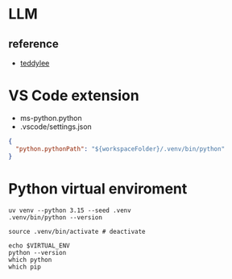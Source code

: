# LLM
## reference 
- [teddylee](https://github.com/teddylee777/langchain-kr/)


# VS Code extension
- ms-python.python
- .vscode/settings.json
```json
{
  "python.pythonPath": "${workspaceFolder}/.venv/bin/python"
}
```

# Python virtual enviroment
```shell
uv venv --python 3.15 --seed .venv
.venv/bin/python --version

source .venv/bin/activate # deactivate

echo $VIRTUAL_ENV
python --version
which python
which pip
```